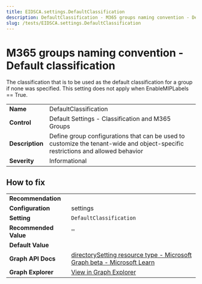 ```yaml
---
title: EIDSCA.settings.DefaultClassification
description: DefaultClassification - M365 groups naming convention - Default classification
slug: /tests/EIDSCA.settings.DefaultClassification
---
```


# M365 groups naming convention - Default classification

The classification that is to be used as the default classification for a group if none was specified. This setting does not apply when EnableMIPLabels == True.

| | |
|-|-|
| **Name** | DefaultClassification |
| **Control** | Default Settings - Classification and M365 Groups |
| **Description** | Define group configurations that can be used to customize the tenant-wide and object-specific restrictions and allowed behavior |
| **Severity** | Informational |

## How to fix
| | |
|-|-|
| **Recommendation** |  |
| **Configuration** | settings |
| **Setting** | `DefaultClassification` |
| **Recommended Value** | '' |
| **Default Value** |  |
| **Graph API Docs** | [directorySetting resource type - Microsoft Graph beta - Microsoft Learn](https://learn.microsoft.com/en-us/graph/api/resources/directorysetting) |
| **Graph Explorer** | [View in Graph Explorer](https://developer.microsoft.com/en-us/graph/graph-explorer?request=settings&method=GET&version=beta&GraphUrl=https://graph.microsoft.com) |



